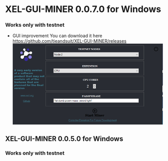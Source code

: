 # XEL-GUI-MINER 0.0.7.0 for Windows
### Works only with testnet 
* GUI improvement 
You can download it here https://github.com/tieandsuit/XEL-GUI-MINER/releases
![AI](Screenshot_10.png)

## XEL-GUI-MINER 0.0.5.0 for Windows
### Works only with testnet 


